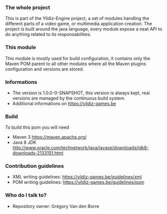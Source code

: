 ### The whole project ###

This is part of the Yildiz-Engine project, a set of modules handling the different parts of a video game, or multimedia application creation.
The project is built around the java language, every module expose a neat API to do anything related to its responsabilities.

### This module ###

This module is mostly used for build configuration, it contains only the Maven POM parent to all other modules where all the Maven plugins configuration and versions are stored.

### Informations ###

* The version is 1.0.0-0-SNAPSHOT, this version is always kept, real versions are managed by the continuous build system.
* Additional informations on https://yildiz-games.be

### Build ###

To build this pom you will need

* Maven 3 https://maven.apache.org/
* Java 8 JDK http://www.oracle.com/technetwork/java/javase/downloads/jdk8-downloads-2133151.html

### Contribution guidelines ###

* XML writing guidelines: https://yildiz-games.be/guidelines/xml
* POM writing guidelines: https://yildiz-games.be/guidelines/pom

### Who do I talk to? ###

* Repository owner: Grégory Van den Borre
